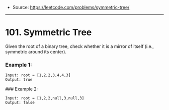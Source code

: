 - Source: https://leetcode.com/problems/symmetric-tree/

---
# 101. Symmetric Tree

Given the root of a binary tree, check whether it is a mirror of itself (i.e., symmetric around its center).

 

### Example 1:

```
Input: root = [1,2,2,3,4,4,3]
Output: true
```


### Example 2:

```
Input: root = [1,2,2,null,3,null,3]
Output: false
```
